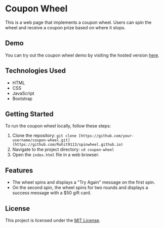 # Coupon Wheel

This is a web page that implements a coupon wheel. Users can spin the wheel and receive a coupon prize based on where it stops.

## Demo

You can try out the coupon wheel demo by visiting the hosted version [here]([https://your-hosted-link.com](https://rohit9113.github.io/spinwheel.github.io/)).

## Technologies Used

- HTML
- CSS
- JavaScript
- Bootstrap

## Getting Started

To run the coupon wheel locally, follow these steps:

1. Clone the repository: `git clone [https://github.com/your-username/coupon-wheel.git](https://github.com/Rohit9113/spinwheel.github.io)`
2. Navigate to the project directory: `cd coupon-wheel`
3. Open the `index.html` file in a web browser.

## Features

- The wheel spins and displays a "Try Again" message on the first spin.
- On the second spin, the wheel spins for two rounds and displays a success message with a $50 gift card.

## License

This project is licensed under the [MIT License](LICENSE).
